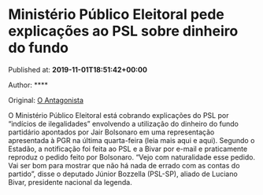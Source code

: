 
# Ministério Público Eleitoral pede explicações ao PSL sobre dinheiro do fundo

Published at: **2019-11-01T18:51:42+00:00**

Author: ****

Original: [O Antagonista](https://www.oantagonista.com/brasil/ministerio-publico-eleitoral-pede-explicacoes-ao-psl-sobre-dinheiro-do-fundo/)

O Ministério Público Eleitoral está cobrando explicações do PSL por “indícios de ilegalidades” envolvendo a utilização do dinheiro do fundo partidário apontados por Jair Bolsonaro em uma representação apresentada à PGR na última quarta-feira (leia mais aqui e aqui).
Segundo o Estadão, a notificação foi feita ao PSL e a Bivar por e-mail e praticamente reproduz o pedido feito por Bolsonaro.
“Vejo com naturalidade esse pedido. Vai ser bom para mostrar que não há nada de errado com as contas do partido”, disse o deputado Júnior Bozzella (PSL-SP), aliado de Luciano Bivar, presidente nacional da legenda.
